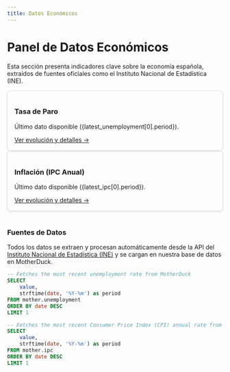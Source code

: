 ```yaml
---
title: Datos Económicos
---
```


# Panel de Datos Económicos

Esta sección presenta indicadores clave sobre la economía española, extraídos de fuentes oficiales como el Instituto Nacional de Estadística (INE).

<Grid cols=2>

<div class="card">
    <h3>Tasa de Paro</h3>
    <Value data={latest_unemployment} column=value fmt='0.0"%"' />
    <p>Último dato disponible ({latest_unemployment[0].period}).</p>
    <a href="/economia/paro">Ver evolución y detalles →</a>
</div>

<div class="card">
    <h3>Inflación (IPC Anual)</h3>
    <Value data={latest_ipc} column=value fmt='0.0"%"' />
    <p>Último dato disponible ({latest_ipc[0].period}).</p>
    <a href="/economia/ipc">Ver evolución y detalles →</a>
</div>

</Grid>

<br/>

### Fuentes de Datos

Todos los datos se extraen y procesan automáticamente desde la API del [Instituto Nacional de Estadística (INE)](https://www.ine.es/) y se cargan en nuestra base de datos en MotherDuck.

```sql latest_unemployment
-- Fetches the most recent unemployment rate from MotherDuck
SELECT
    value,
    strftime(date, '%Y-%m') as period
FROM mother.unemployment
ORDER BY date DESC
LIMIT 1
```

```sql latest_ipc
-- Fetches the most recent Consumer Price Index (CPI) annual rate from MotherDuck
SELECT
    value,
    strftime(date, '%Y-%m') as period
FROM mother.ipc
ORDER BY date DESC
LIMIT 1
```

<style>
    .card {
        border: 1px solid #e0e0e0;
        border-radius: 8px;
        padding: 16px;
        box-shadow: 0 2px 4px rgba(0,0,0,0.1);
    }
</style>